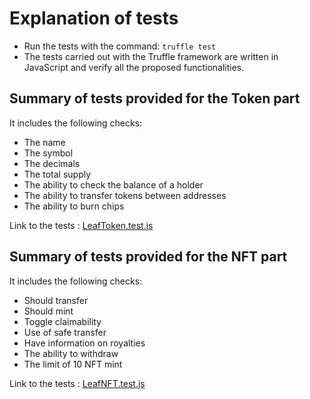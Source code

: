 # Explanation of tests

* Run the tests with the command: `truffle test`
* The tests carried out with the Truffle framework are written in JavaScript and verify all the proposed functionalities.

##  Summary of tests provided for the Token part

It includes the following checks: 

* The name
* The symbol
* The decimals
* The total supply
* The ability to check the balance of a holder
* The ability to transfer tokens between addresses
* The ability to burn chips

Link to the tests : [LeafToken.test.js](https://github.com/Play2Plant/leaf-website/blob/documentation/test/LeafToken.test.js)

## Summary of tests provided for the NFT part

It includes the following checks:

* Should transfer
* Should mint
* Toggle claimability
* Use of safe transfer
* Have information on royalties
* The ability to withdraw
* The limit of 10 NFT mint

Link to the tests : [LeafNFT.test.js](https://github.com/Play2Plant/leaf-website/blob/documentation/test/LeafNFT.test.js)
